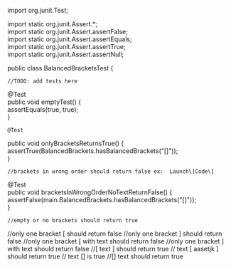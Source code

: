   
import org.junit.Test;  
  
import static org.junit.Assert.\*;  
import static org.junit.Assert.assertFalse;  
import static org.junit.Assert.assertEquals;  
import static org.junit.Assert.assertTrue;  
import static org.junit.Assert.assertNull;  
  
  
public class BalancedBracketsTest {  
  
    //TODO: add tests here  
 @Test  
 public void emptyTest() {  
        assertEquals(true, true);  
 }  
  
    @Test  
 public void onlyBracketsReturnsTrue() {  
        assertTrue(BalancedBrackets.hasBalancedBrackets("\[\]"));  
 }  
  
    //brackets in wrong order should return false ex:  Launch\]Code\[  
 @Test  
 public void bracketsInWrongOrderNoTextReturnFalse() {  
        assertFalse(main.BalancedBrackets.hasBalancedBrackets("\[\]"));  
 }  
  
  
    //empty or no brackets should return true  
 //only one bracket \[ should return false //only one bracket \] should return false //only one bracket \[ with text should return false //only one bracket \] with text should return false //\[ text \] should return true // text \[ aasetjk \] should return true // text \[\] is true //\[\] text should return true